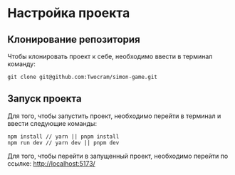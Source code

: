 # Настройка проекта

## Клонирование репозитория

Чтобы клонировать проект к себе, необходимо ввести в терминал команду:

```
git clone git@github.com:Twocram/simon-game.git
```

## Запуск проекта

Для того, чтобы запустить проект, необходимо перейти в терминал и ввести следующие команды:

```
npm install // yarn || pnpm install
npm run dev // yarn dev || pnpm dev
```

Для того, чтобы перейти в запущенный проект, необходимо перейти по ссылке: [http://localhost:5173/](http://localhost:5173/)
